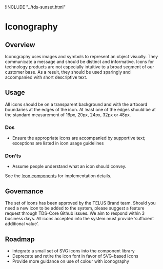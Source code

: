 !INCLUDE "../tds-sunset.html"

# Iconography

## Overview

Iconography uses images and symbols to represent an object visually. They communicate a message and should be distinct and
informative. Icons for technology products are not especially intuitive to a broad segment of our customer base. As a result,
they should be used sparingly and accompanied with short descriptive text.

## Usage

All icons should be on a transparent background and with the artboard boundaries at the edges of the icon. At least one of the edges should be at the standard measurement of 16px, 20px, 24px, 32px or 48px.

### Dos

- Ensure the appropriate icons are accompanied by supportive text; exceptions are listed in icon usage guidelines

### Don’ts

- Assume people understand what an icon should convey.

See the [Icon components](ref://../components/index.html#icons) for implementation details.

## Governance

The set of icons has been approved by the TELUS Brand team. Should you need a new icon to be added to the system, please suggest a feature request through TDS-Core Github issues. We aim to respond within 3 business days. All icons accepted into the system must provide ‘sufficient additional value’.

## Roadmap

- Integrate a small set of SVG icons into the component library
- Deprecate and retire the icon font in favor of SVG-based icons
- Provide more guidance on use of colour with iconography
